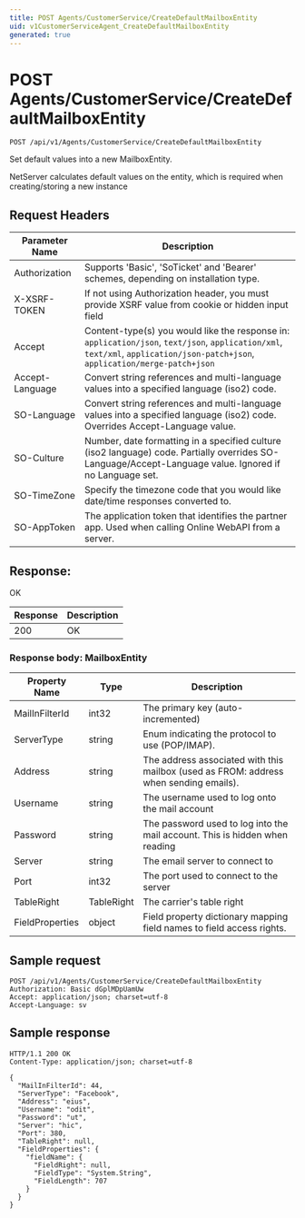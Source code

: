 ```yaml
---
title: POST Agents/CustomerService/CreateDefaultMailboxEntity
uid: v1CustomerServiceAgent_CreateDefaultMailboxEntity
generated: true
---
```


# POST Agents/CustomerService/CreateDefaultMailboxEntity

```http
POST /api/v1/Agents/CustomerService/CreateDefaultMailboxEntity
```

Set default values into a new MailboxEntity.


NetServer calculates default values on the entity, which is required when creating/storing a new instance







## Request Headers

| Parameter Name | Description |
|----------------|-------------|
| Authorization  | Supports 'Basic', 'SoTicket' and 'Bearer' schemes, depending on installation type. |
| X-XSRF-TOKEN   | If not using Authorization header, you must provide XSRF value from cookie or hidden input field |
| Accept         | Content-type(s) you would like the response in: `application/json`, `text/json`, `application/xml`, `text/xml`, `application/json-patch+json`, `application/merge-patch+json` |
| Accept-Language | Convert string references and multi-language values into a specified language (iso2) code. |
| SO-Language | Convert string references and multi-language values into a specified language (iso2) code. Overrides Accept-Language value. |
| SO-Culture | Number, date formatting in a specified culture (iso2 language) code. Partially overrides SO-Language/Accept-Language value. Ignored if no Language set. |
| SO-TimeZone | Specify the timezone code that you would like date/time responses converted to. |
| SO-AppToken | The application token that identifies the partner app. Used when calling Online WebAPI from a server. |


## Response:

OK

| Response | Description |
|----------------|-------------|
| 200 | OK |

### Response body: MailboxEntity

| Property Name | Type |  Description |
|----------------|------|--------------|
| MailInFilterId | int32 | The primary key (auto-incremented) |
| ServerType | string | Enum indicating the protocol to use (POP/IMAP). |
| Address | string | The address associated with this mailbox (used as FROM: address when sending emails). |
| Username | string | The username used to log onto the mail account |
| Password | string | The password used to log into the mail account. This is hidden when reading |
| Server | string | The email server to connect to |
| Port | int32 | The port used to connect to the server |
| TableRight | TableRight | The carrier's table right |
| FieldProperties | object | Field property dictionary mapping field names to field access rights. |

## Sample request

```http!
POST /api/v1/Agents/CustomerService/CreateDefaultMailboxEntity
Authorization: Basic dGplMDpUamUw
Accept: application/json; charset=utf-8
Accept-Language: sv
```

## Sample response

```http_
HTTP/1.1 200 OK
Content-Type: application/json; charset=utf-8

{
  "MailInFilterId": 44,
  "ServerType": "Facebook",
  "Address": "eius",
  "Username": "odit",
  "Password": "ut",
  "Server": "hic",
  "Port": 380,
  "TableRight": null,
  "FieldProperties": {
    "fieldName": {
      "FieldRight": null,
      "FieldType": "System.String",
      "FieldLength": 707
    }
  }
}
```